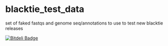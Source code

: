 blacktie_test_data
==================

set of faked fastqs and genome seq/annotations to use to test new blacktie releases

[![Bitdeli Badge](https://d2weczhvl823v0.cloudfront.net/xguse/blacktie_test_data/trend.png)](https://bitdeli.com/free "Bitdeli Badge")
